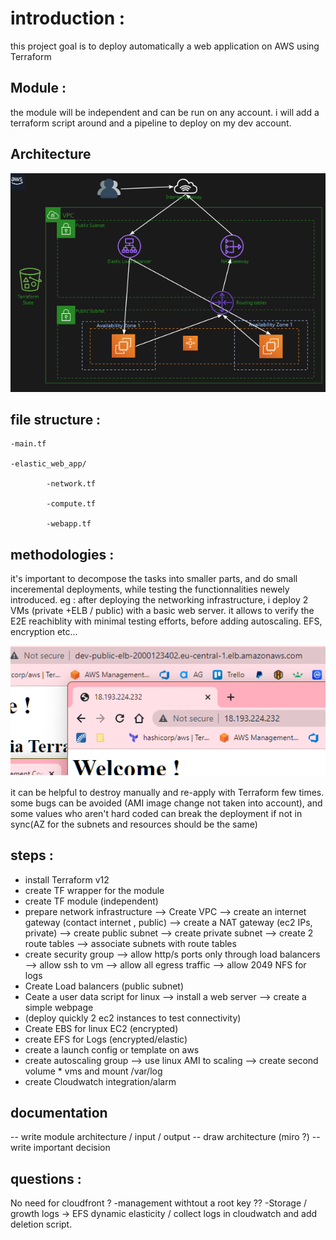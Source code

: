 # introduction :
this project goal is to deploy automatically a web application on AWS using Terraform
## Module :
the module will be independent and can be run on any account. 
i will add a terraform script around and a pipeline to deploy on my dev account.

## Architecture
![services and topologie](/architecture/images/arch.png "services and topologie")
## file structure :

    -main.tf

    -elastic_web_app/

            -network.tf

            -compute.tf

            -webapp.tf


## methodologies :
it's important to decompose the tasks into smaller parts, and do small inceremental deployments,
while testing the functionnalities newely introduced. 
eg : after deploying the networking infrastructure, i deploy 2 VMs (private +ELB / public) with a basic web server.
it allows to verify the E2E reachiblity with minimal testing efforts, before adding autoscaling. EFS, encryption etc...

![succesfull deployment](/architecture/images/network-server-test.png "succesfull deployment")


it can be helpful to destroy manually and re-apply with Terraform few times. some bugs can be avoided (AMI image change not taken into account), and some values who aren't hard coded can break the deployment if not in sync(AZ for the subnets and resources should be the same)
## steps :

- install Terraform v12
- create TF wrapper for the module
- create TF module (independent)
- prepare network infrastructure
--> Create VPC
--> create an internet gateway (contact internet , public)
--> create a NAT gateway (ec2 IPs, private)
--> create public subnet
--> create private subnet
--> create 2 route tables
--> associate subnets with route tables
- create security group
-->  allow http/s ports only through load balancers
-->  allow ssh to vm
-->  allow all egress traffic
-->  allow 2049 NFS for logs
- Create Load balancers (public subnet)
- Ceate a user data script for linux
--> install a web server
--> create a simple webpage
- (deploy quickly 2 ec2 instances to test connectivity)
- Create EBS for linux EC2 (encrypted)
- create EFS for Logs (encrypted/elastic)
- create a launch config or template on aws
- create autoscaling group
--> use linux AMI to scaling
--> create second volume * vms and mount /var/log
- create Cloudwatch integration/alarm

## documentation
-- write module architecture / input / output
-- draw architecture (miro ?)
-- write important decision

## questions :
No need for cloudfront ?
-management withtout a root key ??
-Storage / growth logs -> EFS dynamic elasticity / collect logs in cloudwatch and add deletion script.

